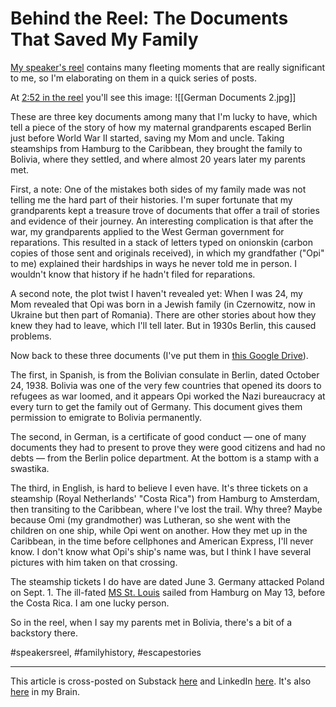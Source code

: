 # Behind the Reel: The Documents That Saved My Family

[My speaker's reel](https://vimeo.com/1006299404?share=copy) contains many fleeting moments that are really significant to me, so I'm elaborating on them in a quick series of posts. 

At [2:52 in the reel](https://vimeo.com/1006299404?share=copy#t=172.638) you'll see this image:
![[German Documents 2.jpg]]

These are three key documents among many that I'm lucky to have, which tell a piece of the story of how my maternal grandparents escaped Berlin just before World War II started, saving my Mom and uncle. Taking steamships from Hamburg to the Caribbean, they brought the family to Bolivia, where they settled, and where almost 20 years later my parents met. 

First, a note: One of the mistakes both sides of my family made was not telling me the hard part of their histories. I'm super fortunate that my grandparents kept a treasure trove of documents that offer a trail of stories and evidence of their journey. An interesting complication is that after the war, my grandparents applied to the West German government for reparations. This resulted in a stack of letters typed on onionskin (carbon copies of those sent and originals received), in which my grandfather ("Opi" to me) explained their hardships in ways he never told me in person. I wouldn't know that history if he hadn't filed for reparations. 

A second note, the plot twist I haven't revealed yet: When I was 24, my Mom revealed that Opi was born in a Jewish family (in Czernowitz, now in Ukraine but then part of Romania). There are other stories about how they knew they had to leave, which I'll tell later. But in 1930s Berlin, this caused problems. 

Now back to these three documents (I've put them in [this Google Drive](https://drive.google.com/drive/folders/1_22Zsdw2K9x_ZOy22XeKFDD14b6mcg2k?usp=sharing)). 

The first, in Spanish, is from the Bolivian consulate in Berlin, dated October 24, 1938. Bolivia was one of the very few countries that opened its doors to refugees as war loomed, and it appears Opi worked the Nazi bureaucracy at every turn to get the family out of Germany. This document gives them permission to emigrate to Bolivia permanently. 

The second, in German, is a certificate of good conduct — one of many documents they had to present to prove they were good citizens and had no debts — from the Berlin police department. At the bottom is a stamp with a swastika. 

The third, in English, is hard to believe I even have. It's three tickets on a steamship (Royal Netherlands' "Costa Rica") from Hamburg to Amsterdam, then transiting to the Caribbean, where I've lost the trail. Why three? Maybe because Omi (my grandmother) was Lutheran, so she went with the children on one ship, while Opi went on another. How they met up in the Caribbean, in the time before cellphones and American Express, I'll never know. I don't know what Opi's ship's name was, but I think I have several pictures with him taken on that crossing. 

The steamship tickets I do have are dated June 3. Germany attacked Poland on Sept. 1. The ill-fated [MS St. Louis](https://en.wikipedia.org/wiki/MS_St._Louis) sailed from Hamburg on May 13, before the Costa Rica. I am one lucky person. 

So in the reel, when I say my parents met in Bolivia, there's a bit of a backstory there. 

#speakersreel, #familyhistory, #escapestories 

--- 
This article is cross-posted on Substack [here](https://open.substack.com/pub/rethinkconstraints/p/behind-the-reel-the-documents-that?r=1173&utm_campaign=post&utm_medium=web&showWelcomeOnShare=true) and LinkedIn [here](https://www.linkedin.com/pulse/behind-reel-documents-saved-my-family-jerry-michalski-nacoc/). It's also [here](https://bra.in/8pWVZY) in my Brain. 